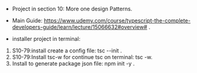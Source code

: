 - Project in section 10: More one design Patterns.
- Main Guide: https://www.udemy.com/course/typescript-the-complete-developers-guide/learn/lecture/15066632#overview# .

- installer project in terminal:
1. S10-79:install create a config file: tsc --init .
2. S10-79:Install tsc-w for continue tsc on terminal: tsc -w.
3. Install to generate package json file: npm init -y .
